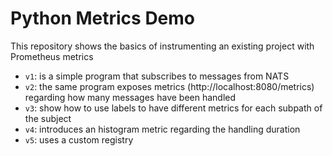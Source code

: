 # Python Metrics Demo

This repository shows the basics of instrumenting an existing project with Prometheus metrics

- `v1`: is a simple program that subscribes to messages from NATS
- `v2`: the same program exposes metrics (http://localhost:8080/metrics) regarding how many messages have been handled
- `v3`: show how to use labels to have different metrics for each subpath of the subject
- `v4`: introduces an histogram metric regarding the handling duration
- `v5`: uses a custom registry
